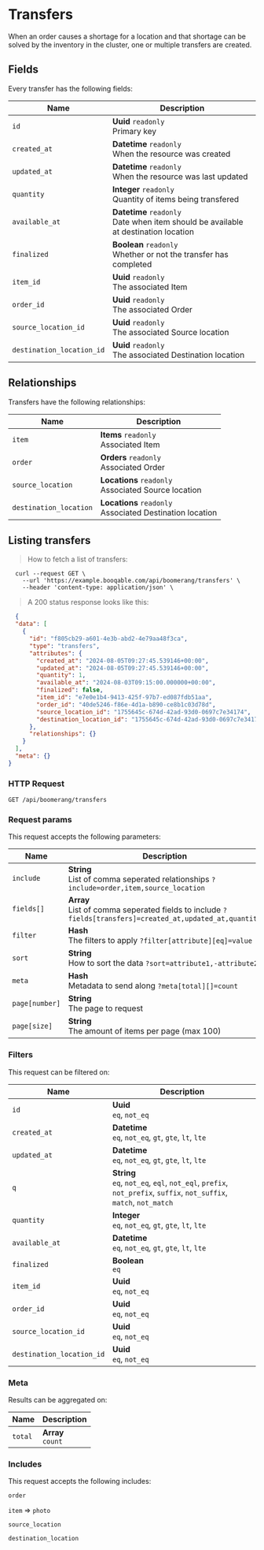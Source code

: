 # Transfers

When an order causes a shortage for a location and that shortage can be solved by the inventory in the cluster, one or multiple transfers are created.

## Fields
Every transfer has the following fields:

Name | Description
-- | --
`id` | **Uuid** `readonly`<br>Primary key
`created_at` | **Datetime** `readonly`<br>When the resource was created
`updated_at` | **Datetime** `readonly`<br>When the resource was last updated
`quantity` | **Integer** `readonly`<br>Quantity of items being transfered
`available_at` | **Datetime** `readonly`<br>Date when item should be available at destination location
`finalized` | **Boolean** `readonly`<br>Whether or not the transfer has completed
`item_id` | **Uuid** `readonly`<br>The associated Item
`order_id` | **Uuid** `readonly`<br>The associated Order
`source_location_id` | **Uuid** `readonly`<br>The associated Source location
`destination_location_id` | **Uuid** `readonly`<br>The associated Destination location


## Relationships
Transfers have the following relationships:

Name | Description
-- | --
`item` | **Items** `readonly`<br>Associated Item
`order` | **Orders** `readonly`<br>Associated Order
`source_location` | **Locations** `readonly`<br>Associated Source location
`destination_location` | **Locations** `readonly`<br>Associated Destination location


## Listing transfers



> How to fetch a list of transfers:

```shell
  curl --request GET \
    --url 'https://example.booqable.com/api/boomerang/transfers' \
    --header 'content-type: application/json' \
```

> A 200 status response looks like this:

```json
  {
  "data": [
    {
      "id": "f805cb29-a601-4e3b-abd2-4e79aa48f3ca",
      "type": "transfers",
      "attributes": {
        "created_at": "2024-08-05T09:27:45.539146+00:00",
        "updated_at": "2024-08-05T09:27:45.539146+00:00",
        "quantity": 1,
        "available_at": "2024-08-03T09:15:00.000000+00:00",
        "finalized": false,
        "item_id": "e7e0e1b4-9413-425f-97b7-ed087fdb51aa",
        "order_id": "40de5246-f86e-4d1a-b890-ce8b1c03d78d",
        "source_location_id": "1755645c-674d-42ad-93d0-0697c7e34174",
        "destination_location_id": "1755645c-674d-42ad-93d0-0697c7e34174"
      },
      "relationships": {}
    }
  ],
  "meta": {}
}
```

### HTTP Request

`GET /api/boomerang/transfers`

### Request params

This request accepts the following parameters:

Name | Description
-- | --
`include` | **String** <br>List of comma seperated relationships `?include=order,item,source_location`
`fields[]` | **Array** <br>List of comma seperated fields to include `?fields[transfers]=created_at,updated_at,quantity`
`filter` | **Hash** <br>The filters to apply `?filter[attribute][eq]=value`
`sort` | **String** <br>How to sort the data `?sort=attribute1,-attribute2`
`meta` | **Hash** <br>Metadata to send along `?meta[total][]=count`
`page[number]` | **String** <br>The page to request
`page[size]` | **String** <br>The amount of items per page (max 100)


### Filters

This request can be filtered on:

Name | Description
-- | --
`id` | **Uuid** <br>`eq`, `not_eq`
`created_at` | **Datetime** <br>`eq`, `not_eq`, `gt`, `gte`, `lt`, `lte`
`updated_at` | **Datetime** <br>`eq`, `not_eq`, `gt`, `gte`, `lt`, `lte`
`q` | **String** <br>`eq`, `not_eq`, `eql`, `not_eql`, `prefix`, `not_prefix`, `suffix`, `not_suffix`, `match`, `not_match`
`quantity` | **Integer** <br>`eq`, `not_eq`, `gt`, `gte`, `lt`, `lte`
`available_at` | **Datetime** <br>`eq`, `not_eq`, `gt`, `gte`, `lt`, `lte`
`finalized` | **Boolean** <br>`eq`
`item_id` | **Uuid** <br>`eq`, `not_eq`
`order_id` | **Uuid** <br>`eq`, `not_eq`
`source_location_id` | **Uuid** <br>`eq`, `not_eq`
`destination_location_id` | **Uuid** <br>`eq`, `not_eq`


### Meta

Results can be aggregated on:

Name | Description
-- | --
`total` | **Array** <br>`count`


### Includes

This request accepts the following includes:

`order`


`item` => 
`photo`




`source_location`


`destination_location`





